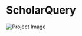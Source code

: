 # ScholarQuery

![Project Image](https://miro.medium.com/v2/resize:fit:721/1*nKpSAv5xfTMbiQhMaGoOrg.png)